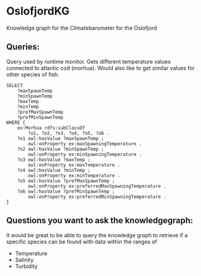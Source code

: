 # OslofjordKG
Knowledge graph for the Climatebarometer for the Oslofjord


## Queries:

Query used by runtime monitor. Gets different temperature values connected to atlantic cod (morhua). Would also like to get similar values for other species of fish.

```
SELECT
    ?maxSpawnTemp
    ?minSpawnTemp
    ?maxTemp
    ?minTemp
    ?prefMaxSpawnTemp
    ?prefMinSpawnTemp
WHERE {
    ex:Morhua rdfs:subClassOf
        ?o1, ?o2, ?o3, ?o4, ?o5, ?o6 .
    ?o1 owl:hasValue ?maxSpawnTemp ;
        owl:onProperty ex:maxSpawningTemperature .
    ?o2 owl:hasValue ?minSpawnTemp ;
        owl:onProperty ex:minSpawningTemperature .
    ?o3 owl:hasValue ?maxTemp ;
        owl:onProperty ex:maxTemperature .
    ?o4 owl:hasValue ?minTemp ;
        owl:onProperty ex:minTemperature .
    ?o5 owl:hasValue ?prefMaxSpawnTemp ;
        owl:onProperty ex:preferredMaxSpawningTemperature .
    ?o6 owl:hasValue ?prefMinSpawnTemp ;
        owl:onProperty ex:preferredMinSpawningTemperature .
}
```

## Questions you want to ask the knowledgegraph: 

It would be great to be able to query the knowledge graph to retrieve if a specific species can be found with data within the ranges of

- Temperature
- Salinity
- Turbidity
